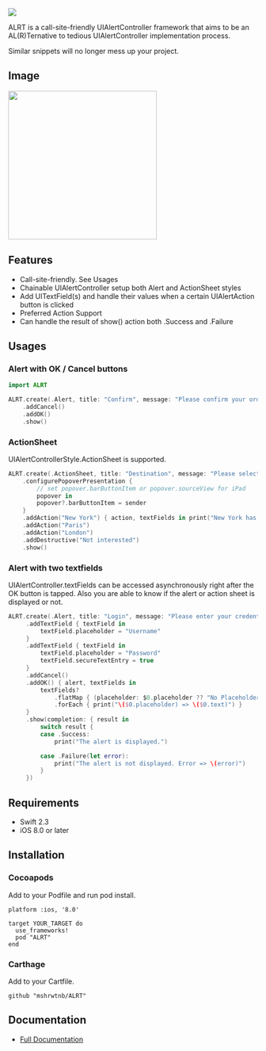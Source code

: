 <img src="https://raw.githubusercontent.com/wiki/mshrwtnb/ALRT/logobanner.png">

ALRT is a call-site-friendly UIAlertController framework that aims to be an AL(R)Ternative to tedious UIAlertController implementation process.

Similar snippets will no longer mess up your project.

## Image
<img height="300" src="https://media.giphy.com/media/26hirZS4wE6kwpCpy/giphy.gif">


## Features
* Call-site-friendly. See Usages
* Chainable UIAlertController setup both Alert and ActionSheet styles
* Add UITextField(s) and handle their values when a certain UIAlertAction button is clicked
* Preferred Action Support
* Can handle the result of show() action both .Success and .Failure

## Usages
### Alert with OK / Cancel buttons

```swift
import ALRT

ALRT.create(.Alert, title: "Confirm", message: "Please confirm your order")
    .addCancel()
    .addOK()
    .show()
```

### ActionSheet
UIAlertControllerStyle.ActionSheet is supported.

```swift
ALRT.create(.ActionSheet, title: "Destination", message: "Please select your destination")
    .configurePopoverPresentation {
        // set popover.barButtonItem or popover.sourceView for iPad
        popover in
        popover?.barButtonItem = sender
    }
    .addAction("New York") { action, textFields in print("New York has been selected") }
    .addAction("Paris")
    .addAction("London")
    .addDestructive("Not interested")
    .show()
```
### Alert with two textfields
UIAlertController.textFields can be accessed asynchronously right after the OK button is tapped.
Also you are able to know if the alert or action sheet is displayed or not.

```swift
ALRT.create(.Alert, title: "Login", message: "Please enter your credentials")
     .addTextField { textField in
         textField.placeholder = "Username"
     }
     .addTextField { textField in
         textField.placeholder = "Password"
         textField.secureTextEntry = true
     }
     .addCancel()
     .addOK() { alert, textFields in
         textFields?
             .flatMap { (placeholder: $0.placeholder ?? "No Placeholder", text: $0.text ?? "No Text") }
             .forEach { print("\($0.placeholder) => \($0.text)") }
     }
     .show(completion: { result in
         switch result {
         case .Success:
             print("The alert is displayed.")

         case .Failure(let error):
             print("The alert is not displayed. Error => \(error)")
         }
     })
```

## Requirements
* Swift 2.3
* iOS 8.0 or later

## Installation
### Cocoapods
Add to your Podfile and run pod install.

```
platform :ios, '8.0'

target YOUR_TARGET do
  use_frameworks!
  pod "ALRT"
end
```

### Carthage
Add to your Cartfile.

```
github "mshrwtnb/ALRT"
```

## Documentation
* [Full Documentation](http://cocoadocs.org/docsets/ALRT/0.2/)
